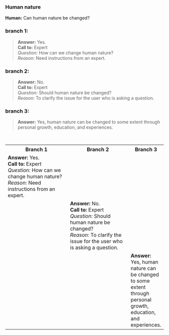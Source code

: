 ### Human nature
**Human:** Can human nature be changed?
### branch 1:
>**Answer:** Yes.</br>
**Call to:** Expert</br>
_Question:_ How can we change human nature?</br>
_Reason:_ Need instructions from an expert.
### branch 2:
>**Answer:** No.<br>
**Call to:** Expert<br>
_Question:_ Should human nature be changed?<br>
_Reason:_ To clarify the issue for the user who is asking a question.<br>
### branch 3:
>**Answer:** Yes, human nature can be changed to some extent through personal growth, education, and experiences.
</br>
<table width="100%">
	<tr>
		<th width="33.33%">Branch 1</th>
		<th width="33.33%">Branch 2</th>
		<th width="33.33%">Branch 3</th>
 	</tr>
 	<tr>
  		<td width="50%"><b>Answer:</b> Yes.</br>
<b>Call to:</b> Expert</br>
<i>Question:</i> How can we change human nature?</br>
<i>Reason:</i> Need instructions from an expert.</td>
   		<td width="25%"></td>
		<td width="25%"></td>
 	</tr>
	<tr>
  		<td width="25%"></td>
   		<td width="50%"><b>Answer:</b> No.<br>
<b>Call to:</b> Expert<br>
<i>Question:</i> Should human nature be changed?<br>
<i>Reason:</i> To clarify the issue for the user who is asking a question.</td>
		<td width="25%"></td>
 	</tr>
	<tr>
  		<td width="25%"></td>
   		<td width="25%"></td>
		<td width="50%"><b>Answer:</b> Yes, human nature can be changed to some extent through personal growth, education, and experiences.</td>
 	</tr>
</table>

